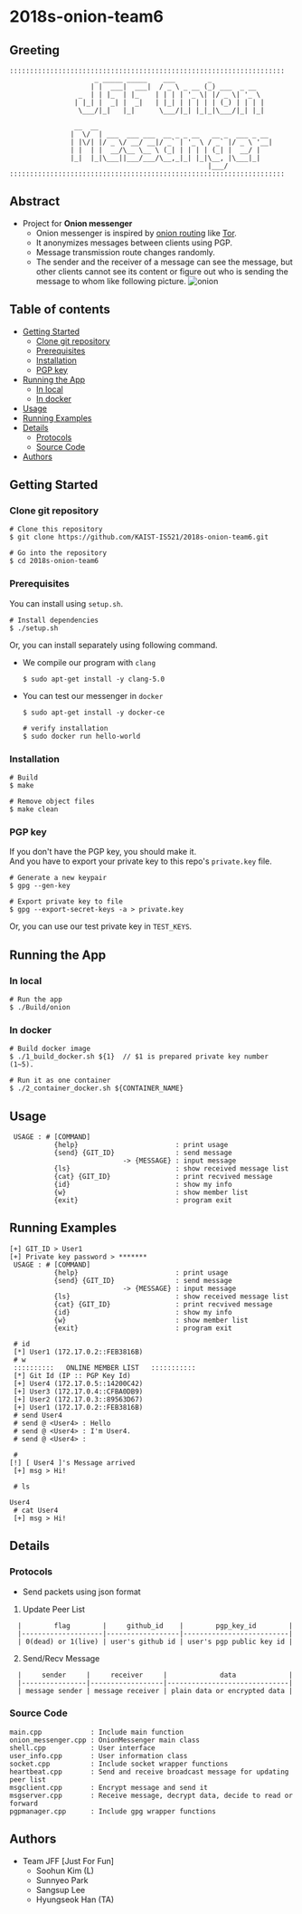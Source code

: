 # 2018s-onion-team6

## Greeting
```
::::::::::::::::::::::::::::::::::::::::::::::::::::::::::::::::::::
                     _ _____ _____    ___        _             
                    | |  ___|  ___|  / _ \ _ __ (_) ___  _ __  
                 _  | | |_  | |_    | | | | '_ \| |/ _ \| '_ \ 
                | |_| |  _| |  _|   | |_| | | | | | (_) | | | |
                 \___/|_|   |_|      \___/|_| |_|_|\___/|_| |_|
                                                               
                __  __                                           
               |  \/  | ___  ___ ___  __ _ _ __   __ _  ___ _ __ 
               | |\/| |/ _ \/ __/ __|/ _` | '_ \ / _` |/ _ \ '__|
               | |  | |  __/\__ \__ \ (_| | | | | (_| |  __/ |   
               |_|  |_|\___||___/___/\__,_|_| |_|\__, |\___|_|   
                                                 |___/           
::::::::::::::::::::::::::::::::::::::::::::::::::::::::::::::::::::
```

## Abstract
- Project for **Onion messenger**
  + Onion messenger is inspired by [onion
routing](https://en.wikipedia.org/wiki/Onion_routing) like [Tor](https://en.wikipedia.org/wiki/Tor_(anonymity_network)).
  + It anonymizes messages between clients using PGP.
  + Message transmission route changes randomly.
  + The sender and the receiver of a message can see
the message, but other clients cannot see its content or figure out who is
sending the message to whom like following picture.
  ![onion](./ASSETS/IMGS/onion_messenger.jpg)

## Table of contents
* [Getting Started](#getting-started)
  * [Clone git repository](#clone-git-repository)
  * [Prerequisites](#prerequisites)
  * [Installation](#installation)
  * [PGP key](#pgp-key)
* [Running the App](#running-the-app)
  * [In local](#in-local)
  * [In docker](#in-docker)
* [Usage](#usage)
* [Running Examples](#running-examples)
* [Details](#details)
  * [Protocols](#protocols)
  * [Source Code](#source-code)
* [Authors](#authors)

## Getting Started

### Clone git repository

```
# Clone this repository
$ git clone https://github.com/KAIST-IS521/2018s-onion-team6.git

# Go into the repository
$ cd 2018s-onion-team6
```

### Prerequisites

You can install using `setup.sh`.
```
# Install dependencies
$ ./setup.sh
```

Or, you can install separately using following command.

- We compile our program with `clang`

  ```
  $ sudo apt-get install -y clang-5.0
  ```

- You can test our messenger in `docker`

  ```
  $ sudo apt-get install -y docker-ce

  # verify installation
  $ sudo docker run hello-world
  ```

### Installation

```
# Build 
$ make

# Remove object files
$ make clean
```

### PGP key

If you don't have the PGP key, you should make it. </br>
And you have to export your private key to this repo's `private.key` file.

```
# Generate a new keypair
$ gpg --gen-key

# Export private key to file
$ gpg --export-secret-keys -a > private.key
```

Or, you can use our test private key in `TEST_KEYS`.


## Running the App

### In local

```
# Run the app
$ ./Build/onion
```

### In docker

```
# Build docker image
$ ./1_build_docker.sh ${1}  // $1 is prepared private key number (1~5).

# Run it as one container
$ ./2_container_docker.sh ${CONTAINER_NAME}
```

## Usage

```
 USAGE : # [COMMAND]
           {help}                        : print usage
           {send} {GIT_ID}               : send message
                            -> {MESSAGE} : input message
           {ls}                          : show received message list
           {cat} {GIT_ID}                : print recvived message
           {id}                          : show my info
           {w}                           : show member list
           {exit}                        : program exit
```

## Running Examples

```
[+] GIT_ID > User1
[+] Private key password > *******
 USAGE : # [COMMAND]
           {help}                        : print usage
           {send} {GIT_ID}               : send message
                            -> {MESSAGE} : input message
           {ls}                          : show received message list 
           {cat} {GIT_ID}                : print recvived message
           {id}                          : show my info
           {w}                           : show member list
           {exit}                        : program exit

 # id
 [*] User1 (172.17.0.2::FEB3816B)
 # w
 ::::::::::   ONLINE MEMBER LIST   :::::::::::
 [*] Git Id (IP :: PGP Key Id)
 [+] User4 (172.17.0.5::14200C42)
 [+] User3 (172.17.0.4::CFBA0DB9)
 [+] User2 (172.17.0.3::89563D67)
 [+] User1 (172.17.0.2::FEB3816B)
 # send User4
 # send @ <User4> : Hello
 # send @ <User4> : I'm User4.
 # send @ <User4> : 

 # 
[!] [ User4 ]'s Message arrived 
 [+] msg > Hi!

 # ls

User4
 # cat User4
 [+] msg > Hi!
```

## Details

### Protocols

- Send packets using json format

1. Update Peer List

  ```
    |        flag        |     github_id    |        pgp_key_id        |
    |--------------------|------------------|--------------------------|
    | 0(dead) or 1(live) | user's github id | user's pgp public key id |
  ```

2. Send/Recv Message

  ```
    |     sender     |     receiver     |             data             |
    |----------------|------------------|------------------------------|
    | message sender | message receiver | plain data or encrypted data |
  ```

### Source Code

```
main.cpp            : Include main function
onion_messenger.cpp : OnionMessenger main class
shell.cpp           : User interface
user_info.cpp       : User information class
socket.cpp          : Include socket wrapper functions
heartbeat.cpp       : Send and receive broadcast message for updating peer list
msgclient.cpp       : Encrypt message and send it
msgserver.cpp       : Receive message, decrypt data, decide to read or forward
pgpmanager.cpp      : Include gpg wrapper functions
```

## Authors
 * Team JFF [Just For Fun]
   * Soohun Kim (L)
   * Sunnyeo Park
   * Sangsup Lee
   * Hyungseok Han (TA)
